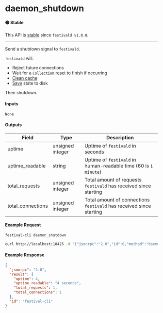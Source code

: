 # daemon_shutdown

#### 🟢 Stable
This API is [stable](/api-stability/marker.md) since `festivald v1.0.0`.

---

Send a shutdown signal to `festivald`.

`festivald` will:
- Reject future connections
- Wait for a [`Collection`](/common-objects/collection.md) [reset](/json-rpc/collection/collection_new.md) to finish if occurring
- [Clean cache](/json-rpc/daemon/daemon_remove_cache.md)
- [Save](/json-rpc/daemon/daemon_save.md) state to disk

Then shutdown.

#### Inputs
`None`

#### Outputs
| Field               | Type             | Description |
|---------------------|------------------|-------------|
| uptime              | unsigned integer | Uptime of `festivald` in seconds
| uptime_readable     | string           | Uptime of `festivald` in human-readable time (60 is `1 minute`)
| total_requests      | unsigned integer | Total amount of requests `festivald` has received since starting
| total_connections   | unsigned integer | Total amount of connections `festivald` has received since starting

#### Example Request
```bash
festival-cli daemon_shutdown
```
```bash
curl http://localhost:18425 -d '{"jsonrpc":"2.0","id":0,"method":"daemon_shutdown"}'
```

#### Example Response
```json
{
  "jsonrpc": "2.0",
  "result": {
    "uptime": 4,
    "uptime_readable": "4 seconds",
    "total_requests": 1,
    "total_connections": 1
  },
  "id": "festival-cli"
}
```
